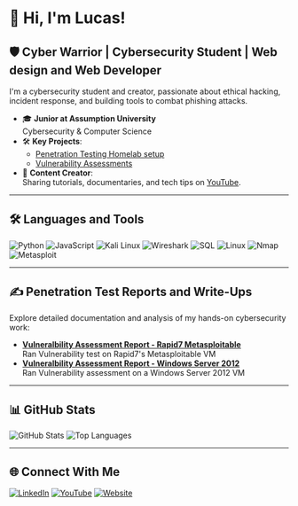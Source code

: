 # 👋 Hi, I'm Lucas!

## 🛡️ Cyber Warrior | Cybersecurity Student | Web design and Web Developer
I'm a cybersecurity student and creator, passionate about ethical hacking, incident response, and building tools to combat phishing attacks.

- 🎓 **Junior at Assumption University**  
  Cybersecurity & Computer Science 
- 🛠️ **Key Projects**:  
  - [Penetration Testing Homelab setup](https://github.com/CipherLucas/PwnPlayground)   
  - [Vulnerability Assessments](#✍️-penetration-test-reports-and-write-ups)  
- 🎥 **Content Creator**:  
  Sharing tutorials, documentaries, and tech tips on [YouTube]([https://www.youtube.com/@CyberLuc]
).

---

## 🛠️ Languages and Tools

![Python](https://img.shields.io/badge/-Python-3776AB?logo=python&logoColor=white&style=for-the-badge)
![JavaScript](https://img.shields.io/badge/-JavaScript-F7DF1E?logo=javascript&logoColor=black&style=for-the-badge)
![Kali Linux](https://img.shields.io/badge/-Kali_Linux-557C94?logo=kali-linux&logoColor=white&style=for-the-badge)
![Wireshark](https://img.shields.io/badge/-Wireshark-1679A7?logo=wireshark&logoColor=white&style=for-the-badge)
![SQL](https://img.shields.io/badge/-SQL-336791?logo=postgresql&logoColor=white&style=for-the-badge)
![Linux](https://img.shields.io/badge/-Linux-FCC624?logo=linux&logoColor=black&style=for-the-badge)
![Nmap](https://img.shields.io/badge/-Nmap-3776AB?logo=nmap&logoColor=white&style=for-the-badge)
![Metasploit](https://img.shields.io/badge/-Metasploit-04F404?logo=metasploit&logoColor=white&style=for-the-badge)

---

## ✍️ Penetration Test Reports and Write-Ups

Explore detailed documentation and analysis of my hands-on cybersecurity work:

- **[Vulneralbility Assessment Report - Rapid7 Metasploitable](https://github.com/CipherLucas/Metasploitable2-PenTest-Report)**  
  Ran Vulnerability test on Rapid7's Metasploitable VM
- **[Vulneralbility Assessment Report - Windows Server 2012](https://github.com/CipherLucas/Win-Server-2012-Pentest-report)**  
  Ran Vulnerability assessment on a Windows Server 2012 VM
---

## 📊 GitHub Stats

![GitHub Stats](https://github-readme-stats.vercel.app/api?username=CipherLucas&show_icons=true&theme=radical)
![Top Languages](https://github-readme-stats.vercel.app/api/top-langs/?username=CipherLucas&layout=compact&theme=radical)

---

## 🌐 Connect With Me

[![LinkedIn](https://img.shields.io/badge/-LinkedIn-blue?logo=linkedin&logoColor=white&style=for-the-badge)](https://www.linkedin.com/in/lucasaudette/)
[![YouTube](https://img.shields.io/badge/-YouTube-FF0000?logo=youtube&logoColor=white&style=for-the-badge)](https://youtube.com/@CyberLuc)
[![Website](https://img.shields.io/badge/-Website-0A0A0A?logo=web&logoColor=white&style=for-the-badge)](https://protecly.com)
